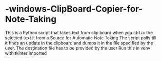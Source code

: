 # -windows-ClipBoard-Copier-for-Note-Taking
This is a Python script that takes text from clip board when you ctrl+c the selected text it from a Source for Automatic Note Taking
The script polls till it finds an update in the clipboard and dumps it in the file specified by the user.
The destination file has to be provided by the user
Run this in venv with tkinter imported

